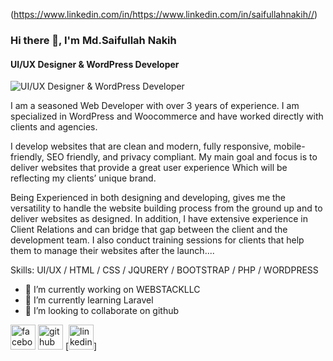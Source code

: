 (https://www.linkedin.com/in/https://www.linkedin.com/in/saifullahnakih//) 
### Hi there 👋, I'm Md.Saifullah Nakih
#### UI/UX Designer & WordPress Developer
![UI/UX Designer & WordPress Developer](https://media-exp1.licdn.com/dms/image/C5616AQHPEhT76kMaNQ/profile-displaybackgroundimage-shrink_200_800/0/1643399911564?e=1666224000&v=beta&t=CWzgA1frpE18fKiiT3BolKkEPr-qE4eYtBCVNy_7YXk)

I am a seasoned Web Developer with over 3 years of experience. I am specialized in WordPress and Woocommerce and have worked directly with clients and agencies.

I develop websites that are clean and modern, fully responsive, mobile-friendly, SEO friendly, and privacy compliant. My main goal and focus is to deliver websites that provide a great user experience Which will be reflecting my clients’ unique brand.

Being Experienced in both designing and developing, gives me the versatility to handle the website building process from the ground up and to deliver websites as designed. In addition, I have extensive experience in Client Relations and can bridge that gap between the client and the development team. I also conduct training sessions for clients that help them to manage their websites after the launch....

Skills: UI/UX / HTML / CSS / JQURERY / BOOTSTRAP / PHP / WORDPRESS

- 🔭 I’m currently working on WEBSTACKLLC 
- 🌱 I’m currently learning Laravel 
- 👯 I’m looking to collaborate on github 

 [<img src='https://cdn.jsdelivr.net/npm/simple-icons@3.0.1/icons/facebook.svg' alt='facebook' height='40'>](https://www.facebook.com/https://www.facebook.com/msnakih/) 
[<img src='https://cdn.jsdelivr.net/npm/simple-icons@3.0.1/icons/github.svg' alt='github' height='40'>](https://github.com/https://github.com/msnakihweb)  [<img src='https://cdn.jsdelivr.net/npm/simple-icons@3.0.1/icons/linkedin.svg' alt='linkedin' height='40'>] 







